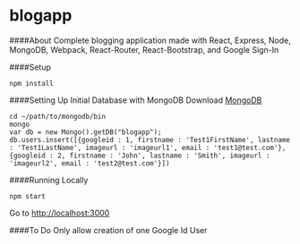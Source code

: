 blogapp
=======

####About
Complete blogging application made with React, Express, Node, MongoDB, Webpack, React-Router, React-Bootstrap, and Google Sign-In

####Setup
```
npm install
```

####Setting Up Initial Database with MongoDB
Download [MongoDB](https://www.mongodb.com/download-center#community)
```
cd ~/path/to/mongodb/bin
mongo
var db = new Mongo().getDB("blogapp");
db.users.insert([{googleid : 1, firstname : 'Test1FirstName', lastname : 'Test1LastName', imageurl : 'imageurl1', email : 'test1@test.com'}, {googleid : 2, firstname : 'John', lastname : 'Smith', imageurl : 'imageurl2', email : 'test2@test.com'}])
```

####Running Locally
```
npm start
```
Go to [http://localhost:3000](http://localhost:3000)

####To Do
Only allow creation of one Google Id User
